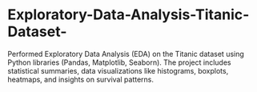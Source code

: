 # Exploratory-Data-Analysis-Titanic-Dataset-
Performed Exploratory Data Analysis (EDA) on the Titanic dataset using Python libraries (Pandas, Matplotlib, Seaborn). The project includes statistical summaries, data visualizations like histograms, boxplots, heatmaps, and insights on survival patterns.
